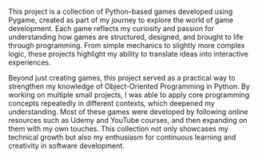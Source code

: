This project is a collection of Python-based games developed using Pygame, created as part of my journey to explore the world of game development. Each game reflects my curiosity and passion for understanding how games are structured, designed, and brought to life through programming. From simple mechanics to slightly more complex logic, these projects highlight my ability to translate ideas into interactive experiences.

Beyond just creating games, this project served as a practical way to strengthen my knowledge of Object-Oriented Programming in Python. By working on multiple small projects, I was able to apply core programming concepts repeatedly in different contexts, which deepened my understanding. Most of these games were developed by following online resources such as Udemy and YouTube courses, and then expanding on them with my own touches. This collection not only showcases my technical growth but also my enthusiasm for continuous learning and creativity in software development.